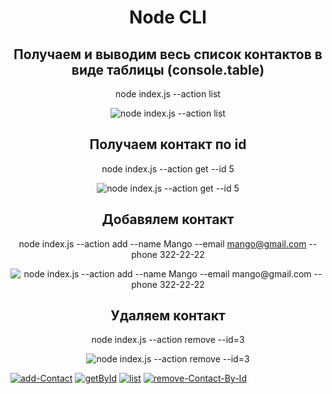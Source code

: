 <div align="center">

# Node CLI

## Получаем и выводим весь список контактов в виде таблицы (console.table)

node index.js --action list

![node index.js --action list](https://i.ibb.co/1v9jYYy/list.jpg)

## Получаем контакт по id

node index.js --action get --id 5

![node index.js --action get --id 5](https://ibb.co/4twQkvX)

## Добавялем контакт

node index.js --action add --name Mango --email mango@gmail.com --phone 322-22-22

![node index.js --action add --name Mango --email mango@gmail.com --phone 322-22-22](https://ibb.co/xCMdKK9)

## Удаляем контакт

node index.js --action remove --id=3

![node index.js --action remove --id=3](https://ibb.co/M1NTyFZ)

</div>
<a href="https://ibb.co/DCT7Dfw"><img src="https://i.ibb.co/zRDShVP/add-Contact.jpg" alt="add-Contact" border="0"></a>
<a href="https://ibb.co/4twQkvX"><img src="https://i.ibb.co/B3H1kWQ/getById.jpg" alt="getById" border="0"></a>
<a href="https://ibb.co/xCMdKK9"><img src="https://i.ibb.co/1v9jYYy/list.jpg" alt="list" border="0"></a>
<a href="https://ibb.co/M1NTyFZ"><img src="https://i.ibb.co/3FhX5g4/remove-Contact-By-Id.jpg" alt="remove-Contact-By-Id" border="0"></a>
